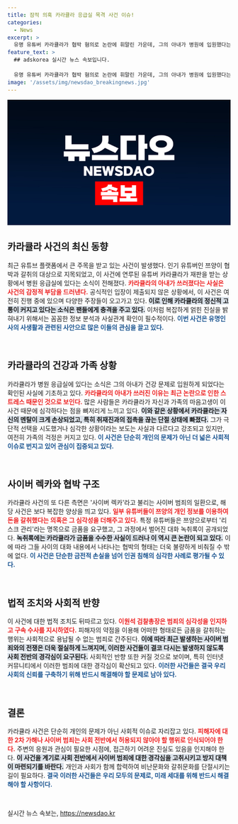 ```yaml
---
title: 잠적 의혹 카라큘라 응급실 목격 사건 이슈!
categories:
  - News
excerpt: >
  유명 유튜버 카라큘라가 협박 혐의로 논란에 휘말린 가운데, 그의 아내가 병원에 입원했다는 소식이 전해졌다. 심각한 멘탈과 극단적 선택 없음 주장에도 불구하고, 쯔양과의 갈등은 여전히 뜨거운 이슈로 남아있다. 클릭해 자세한 내용을 확인하세요!
feature_text: >
  ## adskorea 실시간 뉴스 속보입니다.

  유명 유튜버 카라큘라가 협박 혐의로 논란에 휘말린 가운데, 그의 아내가 병원에 입원했다는 소식이 전해졌다. 심각한 멘탈과 극단적 선택 없음 주장에도 불구하고, 쯔양과의 갈등은 여전히 뜨거운 이슈로 남아있다. 클릭해 자세한 내용을 확인하세요!
image: '/assets/img/newsdao_breakingnews.jpg'
---
```


<p><img src="/assets/img/newsdao_breakingnews.jpg" alt="adskorea 속보" /></p>

<h2 data-ke-size="size26">카라큘라 사건의 최신 동향</h2>

<p data-ke-size="size16">최근 유튜브 플랫폼에서 큰 주목을 받고 있는 사건이 발생했다. 인기 유튜버인 쯔양이 협박과 갈취의 대상으로 지목되었고, 이 사건에 연루된 유튜버 카라큘라가 재판을 받는 상황에서 병원 응급실에 있다는 소식이 전해졌다. <b><span style="color: #ee2323;">카라큘라의 아내가 쓰러졌다는 사실은 사건의 감정적 부담을 드러낸다.</span></b> 공식적인 입장이 제출되지 않은 상황에서, 이 사건은 여전히 진행 중에 있으며 다양한 주장들이 오고가고 있다. <b><span style="background-color: #21538527;">이로 인해 카라큘라의 정신적 고통이 커지고 있다는 소식은 팬들에게 충격을 주고 있다.</span></b> 이처럼 복잡하게 얽힌 진실을 밝혀내기 위해서는 꼼꼼한 정보 분석과 사실관계 확인이 필수적이다. <b><span style="color: #1a5490;">이번 사건은 유명인사의 사생활과 관련된 사안으로 많은 이들의 관심을 끌고 있다.</span></b></p>

<p data-ke-size="size16">&nbsp;</p>

<h2 data-ke-size="size26">카라큘라의 건강과 가족 상황</h2>

<p data-ke-size="size16">카라큘라가 병원 응급실에 있다는 소식은 그의 아내가 건강 문제로 입원하게 되었다는 확인된 사실에 기초하고 있다. <b><span style="color: #ee2323;">카라큘라의 아내가 쓰러진 이유는 최근 논란으로 인한 스트레스 때문인 것으로 보인다.</span></b> 많은 사람들은 카라큘라가 자신과 가족의 마음고생이 이 사건 때문에 심각하다는 점을 뼈저리게 느끼고 있다. <b><span style="background-color: #21538527;">이와 같은 상황에서 카라큘라는 자신의 멘탈이 크게 손상되었고, 특히 취재진과의 접촉을 끊는 단절 상태에 빠졌다.</span></b> 그가 극단적 선택을 시도했거나 심각한 상황이라는 보도는 사실과 다르다고 강조되고 있지만, 여전히 가족의 걱정은 커지고 있다. <b><span style="color: #1a5490;">이 사건은 단순히 개인의 문제가 아닌 더 넓은 사회적 이슈로 번지고 있어 관심이 집중되고 있다.</span></b></p>

<p data-ke-size="size16">&nbsp;</p>

<h2 data-ke-size="size26">사이버 렉카와 협박 구조</h2>

<p data-ke-size="size16">카라큘라 사건의 또 다른 측면은 '사이버 렉카'라고 불리는 사이버 범죄의 일환으로, 해당 사건은 보다 복잡한 양상을 띄고 있다. <b><span style="color: #ee2323;">일부 유튜버들이 쯔양의 개인 정보를 이용하여 돈을 갈취했다는 의혹은 그 심각성을 더해주고 있다.</span></b> 특정 유튜버들은 쯔양으로부터 '리스크 관리'라는 명목으로 금품을 요구했고, 그 과정에서 벌어진 대화 녹취록이 공개되었다. <b><span style="background-color: #21538527;">녹취록에는 카라큘라가 금품을 수수한 사실이 드러나 이 역시 큰 논란이 되고 있다.</span></b> 이에 따라 그들 사이의 대화 내용에서 나타나는 협박의 형태는 더욱 불량하게 비춰질 수 밖에 없다. <b><span style="color: #1a5490;">이 사건은 단순한 금전적 손실을 넘어 인권 침해의 심각한 사례로 평가될 수 있다.</span></b></p>

<p data-ke-size="size16">&nbsp;</p>

<h2 data-ke-size="size26">법적 조치와 사회적 반향</h2>

<p data-ke-size="size16">이 사건에 대한 법적 조치도 뒤따르고 있다. <b><span style="color: #ee2323;">이원석 검찰총장은 범죄의 심각성을 인지하고 구속 수사를 지시하였다.</span></b> 피해자의 약점을 이용해 어떠한 형태로든 금품을 갈취하는 행위는 사회적으로 용납될 수 없는 범죄로 간주된다. <b><span style="background-color: #21538527;">이에 따라 최근 발생하는 사이버 범죄와의 전쟁은 더욱 절실하게 느껴지며, 이러한 사건들이 결코 다시는 발생하지 않도록 사회 전반의 경각심이 요구된다.</span></b> 사회적인 반향 또한 커질 것으로 보이며, 특히 인터넷 커뮤니티에서 이러한 범죄에 대한 경각심이 확산되고 있다. <b><span style="color: #1a5490;">이러한 사건들은 결국 우리 사회의 신뢰를 구축하기 위해 반드시 해결해야 할 문제로 남아 있다.</span></b></p>

<p data-ke-size="size16">&nbsp;</p>

<h2 data-ke-size="size26">결론</h2>

<p data-ke-size="size16">카라큘라 사건은 단순히 개인의 문제가 아닌 사회적 이슈로 자리잡고 있다. <b><span style="color: #ee2323;">피해자에 대한 2차 가해나 사이버 범죄는 사회 전반에서 허용되지 않아야 할 행위로 인식되어야 한다.</span></b> 주변의 응원과 관심이 필요한 시점에, 접근하기 어려운 진실도 있음을 인지해야 한다. <b><span style="background-color: #21538527;">이 사건을 계기로 사회 전반에서 사이버 범죄에 대한 경각심을 고취시키고 방지 대책이 마련되기를 바란다.</span></b> 개인과 사회가 함께 합력하여 비난문화와 갈취문화를 단절시키는 길이 필요하다. <b><span style="color: #1a5490;">결국 이러한 사건들은 우리 모두의 문제로, 미래 세대를 위해 반드시 해결해야 할 사항이다.</span></b></p>

<p data-ke-size="size16">&nbsp;</p>
실시간 뉴스 속보는, <a href="https://newsdao.kr" rel="dofollow">https://newsdao.kr</a>


